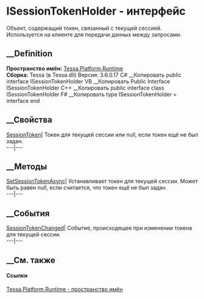 # ISessionTokenHolder - интерфейс
Объект, содержащий токен, связанный с текущей сессией. Используется на клиенте
для передачи данных между запросами.
## __Definition
 **Пространство имён:** [Tessa.Platform.Runtime](N_Tessa_Platform_Runtime.htm)  
 **Сборка:** Tessa (в Tessa.dll) Версия: 3.6.0.17
C# __Копировать
     public interface ISessionTokenHolder
VB __Копировать
     Public Interface ISessionTokenHolder
C++ __Копировать
     public interface class ISessionTokenHolder
F# __Копировать
     type ISessionTokenHolder = interface end
##  __Свойства
[SessionToken](P_Tessa_Platform_Runtime_ISessionTokenHolder_SessionToken.htm)|
Токен для текущей сессии или null, если токен ещё не был задан.  
---|---  
## __Методы
[SetSessionTokenAsync](M_Tessa_Platform_Runtime_ISessionTokenHolder_SetSessionTokenAsync.htm)|
Устанавливает токен для текущей сессии. Может быть равен null, если считается,
что токен ещё не был задан.  
---|---  
## __События
[SessionTokenChanged](E_Tessa_Platform_Runtime_ISessionTokenHolder_SessionTokenChanged.htm)|
Событие, происходящее при изменении токена для текущей сессии.  
---|---  
##  __См. также
#### Ссылки
[Tessa.Platform.Runtime - пространство имён](N_Tessa_Platform_Runtime.htm)

